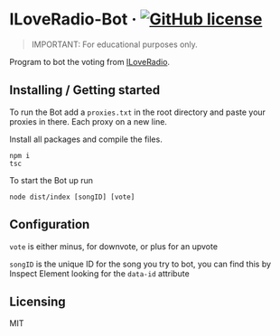 # ILoveRadio-Bot &middot; [![GitHub license](https://img.shields.io/badge/license-MIT-blue.svg?style=flat-square)](https://github.com/your/your-project/blob/master/LICENSE)
> IMPORTANT: For educational purposes only.

Program to bot the voting from [ILoveRadio](https://iloveradio.de/).

## Installing / Getting started

To run the Bot add a ``proxies.txt`` in the root directory and paste your proxies in there. Each proxy on a new line.

Install all packages and compile the files.

```shell
npm i
tsc
```

To start the Bot up run 

````
node dist/index [songID] [vote]
````

## Configuration

``vote`` is either minus, for downvote, or plus for an upvote

``songID`` is the unique ID for the song you try to bot, you can find this by Inspect Element looking for the `data-id` attribute

## Licensing

MIT
